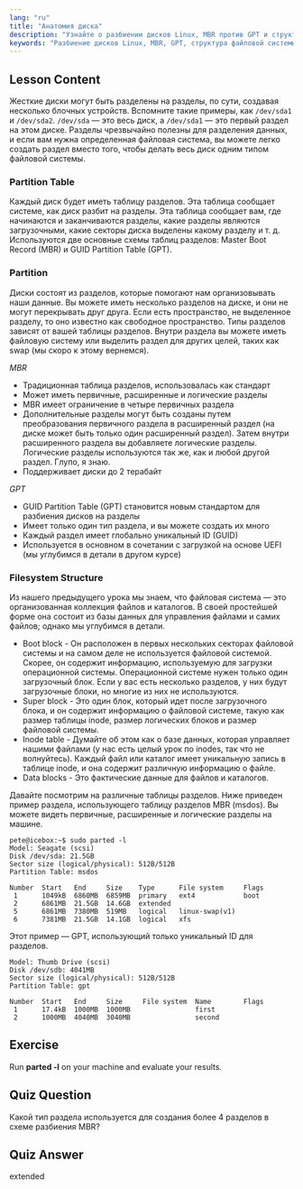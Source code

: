 ```yaml
---
lang: "ru"
title: "Анатомия диска"
description: "Узнайте о разбиении дисков Linux, MBR против GPT и структуре файловой системы. Разберитесь в разделах, таблицах и способах организации данных. Начните с этого руководства для начинающих!"
keywords: "Разбиение дисков Linux, MBR, GPT, структура файловой системы, разделы Linux, для начинающих, учебник, руководство"
---
```


## Lesson Content

Жесткие диски могут быть разделены на разделы, по сути, создавая несколько блочных устройств. Вспомните такие примеры, как `/dev/sda1` и `/dev/sda2`. `/dev/sda` — это весь диск, а `/dev/sda1` — это первый раздел на этом диске. Разделы чрезвычайно полезны для разделения данных, и если вам нужна определенная файловая система, вы можете легко создать раздел вместо того, чтобы делать весь диск одним типом файловой системы.

### Partition Table

Каждый диск будет иметь таблицу разделов. Эта таблица сообщает системе, как диск разбит на разделы. Эта таблица сообщает вам, где начинаются и заканчиваются разделы, какие разделы являются загрузочными, какие секторы диска выделены какому разделу и т. д. Используются две основные схемы таблиц разделов: Master Boot Record (MBR) и GUID Partition Table (GPT).

### Partition

Диски состоят из разделов, которые помогают нам организовывать наши данные. Вы можете иметь несколько разделов на диске, и они не могут перекрывать друг друга. Если есть пространство, не выделенное разделу, то оно известно как свободное пространство. Типы разделов зависят от вашей таблицы разделов. Внутри раздела вы можете иметь файловую систему или выделить раздел для других целей, таких как swap (мы скоро к этому вернемся).

_MBR_

- Традиционная таблица разделов, использовалась как стандарт
- Может иметь первичные, расширенные и логические разделы
- MBR имеет ограничение в четыре первичных раздела
- Дополнительные разделы могут быть созданы путем преобразования первичного раздела в расширенный раздел (на диске может быть только один расширенный раздел). Затем внутри расширенного раздела вы добавляете логические разделы. Логические разделы используются так же, как и любой другой раздел. Глупо, я знаю.
- Поддерживает диски до 2 терабайт

_GPT_

- GUID Partition Table (GPT) становится новым стандартом для разбиения дисков на разделы
- Имеет только один тип раздела, и вы можете создать их много
- Каждый раздел имеет глобально уникальный ID (GUID)
- Используется в основном в сочетании с загрузкой на основе UEFI (мы углубимся в детали в другом курсе)

### Filesystem Structure

Из нашего предыдущего урока мы знаем, что файловая система — это организованная коллекция файлов и каталогов. В своей простейшей форме она состоит из базы данных для управления файлами и самих файлов; однако мы углубимся в детали.

- Boot block - Он расположен в первых нескольких секторах файловой системы и на самом деле не используется файловой системой. Скорее, он содержит информацию, используемую для загрузки операционной системы. Операционной системе нужен только один загрузочный блок. Если у вас есть несколько разделов, у них будут загрузочные блоки, но многие из них не используются.
- Super block - Это один блок, который идет после загрузочного блока, и он содержит информацию о файловой системе, такую как размер таблицы inode, размер логических блоков и размер файловой системы.
- Inode table - Думайте об этом как о базе данных, которая управляет нашими файлами (у нас есть целый урок по inodes, так что не волнуйтесь). Каждый файл или каталог имеет уникальную запись в таблице inode, и она содержит различную информацию о файле.
- Data blocks - Это фактические данные для файлов и каталогов.

Давайте посмотрим на различные таблицы разделов. Ниже приведен пример раздела, использующего таблицу разделов MBR (msdos). Вы можете видеть первичные, расширенные и логические разделы на машине.

```plaintext
pete@icebox:~$ sudo parted -l
Model: Seagate (scsi)
Disk /dev/sda: 21.5GB
Sector size (logical/physical): 512B/512B
Partition Table: msdos

Number  Start   End     Size    Type      File system     Flags
 1      1049kB  6860MB  6859MB  primary   ext4            boot
 2      6861MB  21.5GB  14.6GB  extended
 5      6861MB  7380MB  519MB   logical   linux-swap(v1)
 6      7381MB  21.5GB  14.1GB  logical   xfs
```

Этот пример — GPT, использующий только уникальный ID для разделов.

```plaintext
Model: Thumb Drive (scsi)
Disk /dev/sdb: 4041MB
Sector size (logical/physical): 512B/512B
Partition Table: gpt

Number  Start   End     Size     File system  Name        Flags
 1      17.4kB  1000MB  1000MB                first
 2      1000MB  4040MB  3040MB                second
```

## Exercise

Run **parted -l** on your machine and evaluate your results.

## Quiz Question

Какой тип раздела используется для создания более 4 разделов в схеме разбиения MBR?

## Quiz Answer

extended
